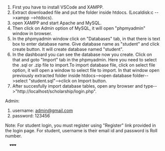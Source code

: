 1. First you have to install VSCode and XAMPP.
2. Extract downloaded file and put the folder inside htdocs. (Localdisk:c -->xampp -->htdocs).
3. open XAMPP and start Apache and MySQL.
4. Then click on Admin option of MySQL, it will open "phpmyadmin" window in browser.
5. In the phpmyadmin window click on "Databases" tab, in that there is text box to enter database name. Give database name as "student" and click create button. It will create database named "student".
6. In the dashboard you can see the database now you create. Click on that and goto "Import" tab in the phpmyadmin. Here you need to select the .sql or .zip file to import.To import database file, click on select file option, it will open a window to select file to import. In that window open previously extracted folder inside htdocs-->open database folder-->select "student.sql"-->click on Import button.
7. After succesfully import database tables, open any browser and type-->"http://localhost/scholarship/login.php".

Admin:
1. username: admin@gmail.com
2. password: 123456

Note: For student login, you must register using "Register" link provided in the login page.
      For student, username is their email id and password is Roll number.

      ❤️❤️❤️
